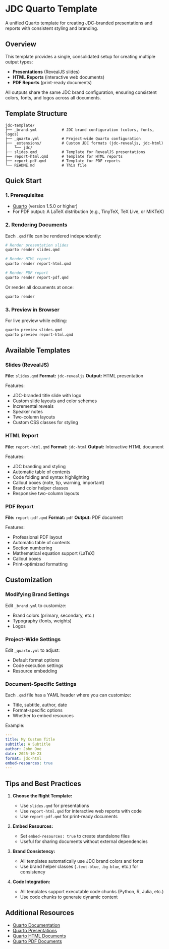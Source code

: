 # JDC Quarto Template

A unified Quarto template for creating JDC-branded presentations and reports with consistent styling and branding.

## Overview

This template provides a single, consolidated setup for creating multiple output types:
- **Presentations** (RevealJS slides)
- **HTML Reports** (interactive web documents)
- **PDF Reports** (print-ready documents)

All outputs share the same JDC brand configuration, ensuring consistent colors, fonts, and logos across all documents.

## Template Structure

```
jdc-template/
├── _brand.yml           # JDC brand configuration (colors, fonts, logos)
├── _quarto.yml          # Project-wide Quarto configuration
├── _extensions/         # Custom JDC formats (jdc-revealjs, jdc-html)
│   └── jdc/
├── slides.qmd           # Template for RevealJS presentations
├── report-html.qmd      # Template for HTML reports
├── report-pdf.qmd       # Template for PDF reports
└── README.md            # This file
```

## Quick Start

### 1. Prerequisites

- [Quarto](https://quarto.org/docs/get-started/) (version 1.5.0 or higher)
- For PDF output: A LaTeX distribution (e.g., TinyTeX, TeX Live, or MiKTeX)

### 2. Rendering Documents

Each `.qmd` file can be rendered independently:

```bash
# Render presentation slides
quarto render slides.qmd

# Render HTML report
quarto render report-html.qmd

# Render PDF report
quarto render report-pdf.qmd
```

Or render all documents at once:

```bash
quarto render
```

### 3. Preview in Browser

For live preview while editing:

```bash
quarto preview slides.qmd
quarto preview report-html.qmd
```

## Available Templates

### Slides (RevealJS)

**File:** `slides.qmd`
**Format:** `jdc-revealjs`
**Output:** HTML presentation

Features:
- JDC-branded title slide with logo
- Custom slide layouts and color schemes
- Incremental reveals
- Speaker notes
- Two-column layouts
- Custom CSS classes for styling

### HTML Report

**File:** `report-html.qmd`
**Format:** `jdc-html`
**Output:** Interactive HTML document

Features:
- JDC branding and styling
- Automatic table of contents
- Code folding and syntax highlighting
- Callout boxes (note, tip, warning, important)
- Brand color helper classes
- Responsive two-column layouts

### PDF Report

**File:** `report-pdf.qmd`
**Format:** `pdf`
**Output:** PDF document

Features:
- Professional PDF layout
- Automatic table of contents
- Section numbering
- Mathematical equation support (LaTeX)
- Callout boxes
- Print-optimized formatting

## Customization

### Modifying Brand Settings

Edit `_brand.yml` to customize:
- Brand colors (primary, secondary, etc.)
- Typography (fonts, weights)
- Logos

### Project-Wide Settings

Edit `_quarto.yml` to adjust:
- Default format options
- Code execution settings
- Resource embedding

### Document-Specific Settings

Each `.qmd` file has a YAML header where you can customize:
- Title, subtitle, author, date
- Format-specific options
- Whether to embed resources

Example:

```yaml
---
title: My Custom Title
subtitle: A Subtitle
author: John Doe
date: 2025-10-23
format: jdc-html
embed-resources: true
---
```

## Tips and Best Practices

1. **Choose the Right Template:**
   - Use `slides.qmd` for presentations
   - Use `report-html.qmd` for interactive web reports with code
   - Use `report-pdf.qmd` for print-ready documents

2. **Embed Resources:**
   - Set `embed-resources: true` to create standalone files
   - Useful for sharing documents without external dependencies

3. **Brand Consistency:**
   - All templates automatically use JDC brand colors and fonts
   - Use brand helper classes (`.text-blue`, `.bg-blue`, etc.) for consistency

4. **Code Integration:**
   - All templates support executable code chunks (Python, R, Julia, etc.)
   - Use code chunks to generate dynamic content

## Additional Resources

- [Quarto Documentation](https://quarto.org/docs/)
- [Quarto Presentations](https://quarto.org/docs/presentations/)
- [Quarto HTML Documents](https://quarto.org/docs/output-formats/html-basics.html)
- [Quarto PDF Documents](https://quarto.org/docs/output-formats/pdf-basics.html)


